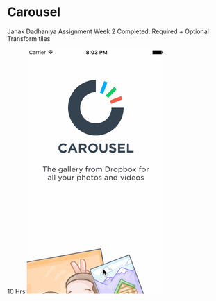 # Carousel

Janak Dadhaniya
Assignment Week 2
Completed: Required + Optional Transform tiles

10 Hrs
![Carousel gif](Carousel_JD.gif)

